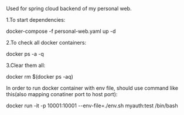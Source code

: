 Used for spring cloud backend of my personal web.

1.To start dependencies:

   docker-compose -f personal-web.yaml up -d

2.To check all docker containers:
   
   docker ps -a -q

3.Clear them all:
   
   docker rm $(docker ps -aq)

In order to run docker container with env file, should use command like this(also mapping conatiner port to host port):

   docker run -it -p 10001:10001 --env-file=./env.sh  myauth:test /bin/bash
